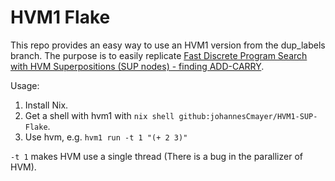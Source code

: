 # HVM1 Flake
This repo provides an easy way to use an HVM1 version from the dup_labels branch. The purpose is to easily replicate [Fast Discrete Program Search with HVM Superpositions (SUP nodes) - finding ADD-CARRY](https://gist.github.com/VictorTaelin/d5c318348aaee7033eb3d18b0b0ace34).

Usage:
1. Install Nix.
2. Get a shell with hvm1 with `nix shell github:johannesCmayer/HVM1-SUP-Flake`.
3. Use hvm, e.g. `hvm1 run -t 1 "(+ 2 3)"`

`-t 1` makes HVM use a single thread (There is a bug in the parallizer of HVM).
